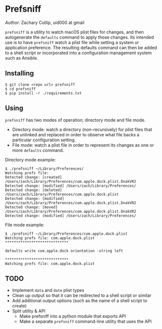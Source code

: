 Prefsniff
=========

*Author:* Zachary Cutlip, uid000 at gmail

`prefsniff` is a utility to watch macOS plist files for changes, and then autogenerate the `defaults` command to apply those changes. Its intended use is to have `prefsniff` watch a plist file while setting a system or application preference. The resulting defaults command can then be added to a shell script or incorporated into a configuration management system such as Ansible.

Installing
----------
    $ git clone <repo url> prefsniff
    $ cd prefsniff
    $ pip install -r ./requirements.txt


Using
-----
`prefsniff` has two modes of operation; directory mode and file mode.

- Directory mode: watch a directory (non-recursively) for plist files that are unlinked and replaced in order to observe what file backs a particular configuration setting.
- File mode: watch a plist file in order to represent its changes as one or more `defaults` command.

Directory mode example:

    $ ./prefsniff ~/Library/Preferences/
    Watching prefs file:
    Detected change: [created] /Users/zach/Library/Preferences/com.apple.dock.plist.DnakVR2
    Detected change: [modified] /Users/zach/Library/Preferences/
    Detected change: [deleted] /Users/zach/Library/Preferences/com.apple.dock.plist
    Detected change: [modified] /Users/zach/Library/Preferences/com.apple.dock.plist.DnakVR2
    Detected change: [moved] /Users/zach/Library/Preferences/com.apple.dock.plist.DnakVR2
    Detected change: [modified] /Users/zach/Library/Preferences/

File mode example:

    $ ./prefsniff ~/Library/Preferences/com.apple.dock.plist
    Watching prefs file: com.apple.dock.plist
    *****************************

    defaults write com.apple.dock orientation -string left

    *****************************
    Watching prefs file: com.apple.dock.plist

TODO
----

- Implement `data` and `date` plist types
- Clean up output so that it can be redirected to a shell script or similar
- Add additional output options (such as the name of a shell script to create)
- Split utility & API
    - Make prefsniff into a python module that exports API
    - Make a separate `prefsniff` command-line utility that uses the API


